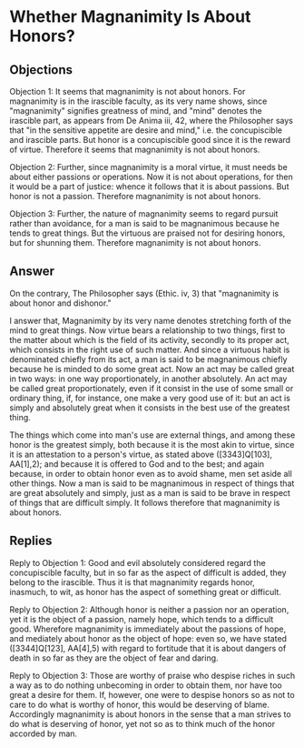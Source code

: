 # Whether Magnanimity Is About Honors?

## Objections

Objection 1: It seems that magnanimity is not about honors. For magnanimity is in the irascible faculty, as its very name shows, since "magnanimity" signifies greatness of mind, and "mind" denotes the irascible part, as appears from De Anima iii, 42, where the Philosopher says that "in the sensitive appetite are desire and mind," i.e. the concupiscible and irascible parts. But honor is a concupiscible good since it is the reward of virtue. Therefore it seems that magnanimity is not about honors.

Objection 2: Further, since magnanimity is a moral virtue, it must needs be about either passions or operations. Now it is not about operations, for then it would be a part of justice: whence it follows that it is about passions. But honor is not a passion. Therefore magnanimity is not about honors.

Objection 3: Further, the nature of magnanimity seems to regard pursuit rather than avoidance, for a man is said to be magnanimous because he tends to great things. But the virtuous are praised not for desiring honors, but for shunning them. Therefore magnanimity is not about honors.

## Answer

On the contrary, The Philosopher says (Ethic. iv, 3) that "magnanimity is about honor and dishonor."

I answer that, Magnanimity by its very name denotes stretching forth of the mind to great things. Now virtue bears a relationship to two things, first to the matter about which is the field of its activity, secondly to its proper act, which consists in the right use of such matter. And since a virtuous habit is denominated chiefly from its act, a man is said to be magnanimous chiefly because he is minded to do some great act. Now an act may be called great in two ways: in one way proportionately, in another absolutely. An act may be called great proportionately, even if it consist in the use of some small or ordinary thing, if, for instance, one make a very good use of it: but an act is simply and absolutely great when it consists in the best use of the greatest thing.

The things which come into man's use are external things, and among these honor is the greatest simply, both because it is the most akin to virtue, since it is an attestation to a person's virtue, as stated above ([3343]Q[103], AA[1],2); and because it is offered to God and to the best; and again because, in order to obtain honor even as to avoid shame, men set aside all other things. Now a man is said to be magnanimous in respect of things that are great absolutely and simply, just as a man is said to be brave in respect of things that are difficult simply. It follows therefore that magnanimity is about honors.

## Replies

Reply to Objection 1: Good and evil absolutely considered regard the concupiscible faculty, but in so far as the aspect of difficult is added, they belong to the irascible. Thus it is that magnanimity regards honor, inasmuch, to wit, as honor has the aspect of something great or difficult.

Reply to Objection 2: Although honor is neither a passion nor an operation, yet it is the object of a passion, namely hope, which tends to a difficult good. Wherefore magnanimity is immediately about the passions of hope, and mediately about honor as the object of hope: even so, we have stated ([3344]Q[123], AA[4],5) with regard to fortitude that it is about dangers of death in so far as they are the object of fear and daring.

Reply to Objection 3: Those are worthy of praise who despise riches in such a way as to do nothing unbecoming in order to obtain them, nor have too great a desire for them. If, however, one were to despise honors so as not to care to do what is worthy of honor, this would be deserving of blame. Accordingly magnanimity is about honors in the sense that a man strives to do what is deserving of honor, yet not so as to think much of the honor accorded by man.